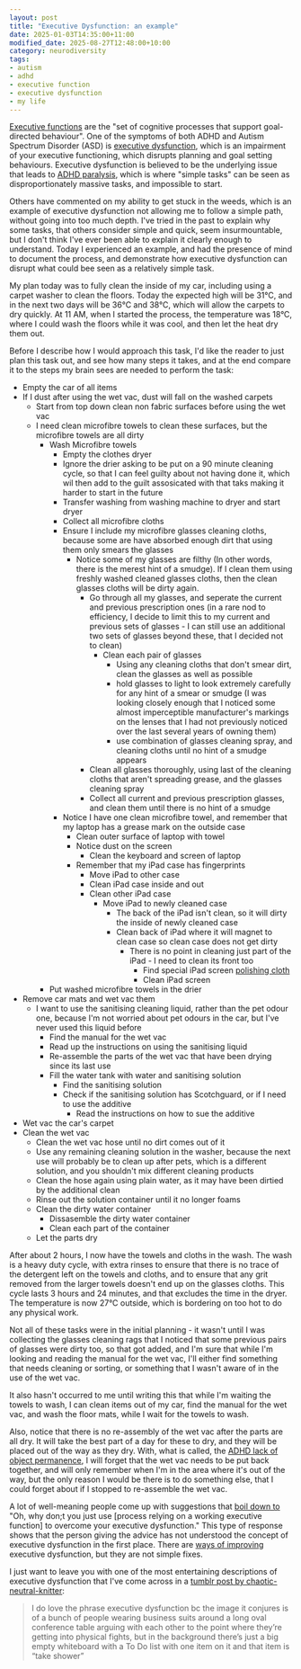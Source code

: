 ```yaml
---
layout: post
title: "Executive Dysfunction: an example"
date: 2025-01-03T14:35:00+11:00
modified_date: 2025-08-27T12:48:00+10:00
category: neurodiversity
tags: 
- autism
- adhd
- executive function
- executive dysfunction
- my life
---
```


[Executive functions][1] are the "set of cognitive processes that support goal-directed behaviour". One of the symptoms of both ADHD and Autism Spectrum Disorder (ASD) is [executive dysfunction][2], which is an impairment of your executive functioning, which disrupts planning and goal setting behaviours. Executive dysfunction is believed to be the underlying issue that leads to [ADHD paralysis][3], which is where "simple tasks" can be seen as disproportionately massive tasks, and impossible to start.

Others have commented on my ability to get stuck in the weeds, which is an example of executive dysfunction not allowing me to follow a simple path, without going into too much depth. I've tried in the past to explain why some tasks, that others consider simple and quick, seem insurmountable, but I don't think I've ever been able to explain it clearly enough to understand. Today I experienced an example, and had the presence of mind to document the process, and demonstrate how executive dysfunction can disrupt what could bee seen as a relatively simple task.

My plan today was to fully clean the inside of my car, including using a carpet washer to clean the floors. Today the expected high will be 31°C, and in the next two days will be 36°C and 38°C, which will allow the carpets to dry quickly. At 11 AM, when I started the process, the temperature was 18°C, where I could wash the floors while it was cool, and then let the heat dry them out.

Before I describe how I would approach this task, I'd like the reader to just plan this task out, and see how many steps it takes, and at the end compare it to the steps my brain sees are needed to perform the task:

- Empty the car of all items
- If I dust after using the wet vac, dust will fall on the washed carpets
  - Start from top down clean non fabric surfaces before using the wet vac
  - I need clean microfibre towels to clean these surfaces, but the microfibre towels are all dirty
    - Wash Microfibre towels
      - Empty the clothes dryer
      - Ignore the drier asking to be put on a 90 minute cleaning cycle, so that I can feel guilty about not having done it, which wil then add to the guilt assosicated with that taks making it harder to start in the future
      - Transfer washing from washing machine to dryer and start dryer
      - Collect all microfibre cloths
      - Ensure I include my microfibre glasses cleaning cloths, because some are have absorbed enough dirt that using them only smears the glasses
        - Notice some of my glasses are filthy (In other words, there is the merest hint of a smudge). If I clean them using freshly washed cleaned glasses cloths, then the clean glasses cloths will be dirty again.
          - Go through all my glasses, and seperate the current and previous prescription ones (in a rare nod to efficiency, I decide to limit this to my current and previous sets of glasses - I can still use an additional two sets of glasses beyond these, that I decided not to clean)
            - Clean each pair of glasses
              - Using any cleaning cloths that don't smear dirt, clean the glasses as well as possible
              - hold glasses to light to look extremely carefully for any hint of a smear or smudge (I was looking closely enough that I noticed some almost imperceptible manufacturer's markings on the lenses that I had not previously noticed over the last several years of owning them)
              - use combination of glasses cleaning spray, and cleaning cloths until no hint of a smudge appears
          - Clean all glasses thoroughly, using last of the cleaning cloths that aren't spreading grease, and the glasses cleaning spray
          - Collect all current and previous prescription glasses, and clean them until there is no hint of a smudge
      - Notice I have one clean microfibre towel, and remember that my laptop has a grease mark on the outside case
        - Clean outer surface of laptop with towel
        - Notice dust on the screen
          - Clean the keyboard and screen of laptop
        - Remember that my iPad case has fingerprints
          - Move iPad to other case
          - Clean iPad case inside and out
          - Clean other iPad case
            - Move iPad to newly cleaned case
              - The back of the iPad isn't clean, so it will dirty the inside of newly cleaned case
              - Clean back of iPad where it will magnet to clean case so clean case does not get dirty
                - There is no point in cleaning just part of the iPad - I need to clean its front too
                  - Find special iPad screen [polishing cloth][4]
                  - Clean iPad screen
    - Put washed microfibre towels in the drier
- Remove car mats and wet vac them
  - I want to use the sanitising cleaning liquid, rather than the pet odour one, because I'm not worried about pet odours in the car, but I've never used this liquid before
    - Find the manual for the wet vac
    - Read up the instructions on using the sanitising liquid
    - Re-assemble the parts of the wet vac that have been drying since its last use
    - Fill the water tank with water and sanitising solution
      - Find the sanitising solution
      - Check if the sanitising solution has Scotchguard, or if I need to use the additive
        - Read the instructions on how to sue the additive
- Wet vac the car's carpet
- Clean the wet vac
  - Clean the wet vac hose until no dirt comes out of it
  - Use any remaining cleaning solution in the washer, because the next use will probably be to clean up after pets, which is a different solution, and you shouldn't mix different cleaning products
  - Clean the hose again using plain water, as it may have been dirtied by the additional clean
  - Rinse out the solution container until it no longer foams
  - Clean the dirty water container
    - Dissasemble the dirty water container
    - Clean each part of the container
  - Let the parts dry

After about 2 hours, I now have the towels and cloths in the wash. The wash is a heavy duty cycle, with extra rinses to ensure that there is no trace of the detergent left on the towels and cloths, and to ensure that any grit removed from the larger towels doesn't end up on the glasses cloths. This cycle lasts 3 hours and 24 minutes, and that excludes the time in the dryer. The temperature is now 27°C outside, which is bordering on too hot to do any physical work.

Not all of these tasks were in the initial planning - it wasn't until I was collecting the glasses cleaning rags that I noticed that some previous pairs of glasses were dirty too, so that got added, and I'm sure that while I'm looking and reading the manual for the wet vac, I'll either find something that needs cleaning or sorting, or something that I wasn't aware of in the use of the wet vac.

It also hasn't occurred to me until writing this that while I'm waiting the towels to wash, I can clean items out of my car, find the manual for the wet vac, and wash the floor mats, while I wait for the towels to wash.

Also, notice that there is no re-assembly of the wet vac after the parts are all dry. It will take the best part of a day for these to dry, and they will be placed out of the way as they dry. With, what is called, the [ADHD lack of object permanence][5], I will forget that the wet vac needs to be put back together, and will only remember when I'm in the area where it's out of the way, but the only reason I would be there is to do something else, that I could forget about if I stopped to re-assemble the wet vac.

A lot of well-meaning people come up with suggestions that [boil down to][6] "Oh, why don;t you just use [process relying on a working executive function] to overcome your executive dysfunction." This type of response shows that the person giving the advice has not understood the concept of executive dysfunction in the first place. There are [ways of improving][2] executive dysfunction, but they are not simple fixes.

I just want to leave you with one of the most entertaining descriptions of executive dysfunction that I've come across in a [tumblr post by chaotic-neutral-knitter][7]:

> I do love the phrase executive dysfunction bc the image it conjures is of a bunch of people wearing business suits around a long oval conference table arguing with each other to the point where they’re getting into physical fights, but in the background there’s just a big empty whiteboard with a To Do list with one item on it and that item is “take shower”

[1]: https://en.wikipedia.org/wiki/Executive_functions "Executive functions"
[2]: https://resiliencymentalhealth.com/2023/09/28/what-exactly-is-executive-dysfunction/ "Executive dysfunction"
[3]: https://add.org/adhd-paralysis/ "ADHD paralysis"
[4]: https://support.apple.com/en-au/guide/ipad/ipad61926f3e/ipados "Apple polishing cloth"
[5]: https://www.medicalnewstoday.com/articles/object-permanence-adhd "ADHD object permanence"
[6]: https://mastodon.social/@adhdjesse/112751723177223329 "ADHD Jessie post on using executive functions to fix executive dysfunction"
[7]: https://www.tumblr.com/chaotic-neutral-knitter/722032672691585024/i-do-love-the-phrase-executive-dysfunction-bc-the "Executive Dysfunction boardroom"
